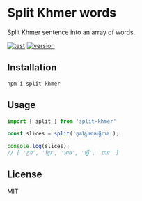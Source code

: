 # Split Khmer words

Split Khmer sentence into an array of words.

[![test](https://github.com/seanghay/split-khmer/actions/workflows/test.yml/badge.svg)](https://github.com/seanghay/split-khmer/actions/workflows/test.yml)
[![version](https://img.shields.io/npm/v/split-khmer)](https://npmjs.com/package/split-khmer)


## Installation

```
npm i split-khmer
```

## Usage

```js
import { split } from 'split-khmer'

const slices = split('កូនខ្មែរអាចធ្វើបាន');

console.log(slices);
// [ 'កូន', 'ខ្មែរ', 'អាច', 'ធ្វើ', 'បាន' ]

```



## License 

MIT
